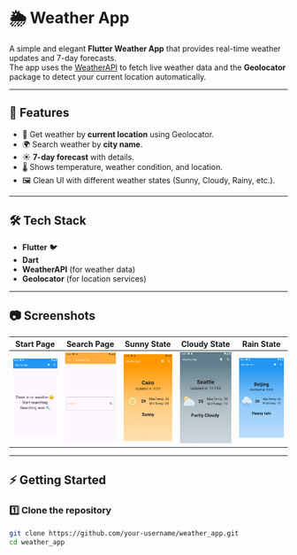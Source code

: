 # 🌦️ Weather App

A simple and elegant **Flutter Weather App** that provides real-time weather updates and 7-day forecasts.  
The app uses the [WeatherAPI](https://www.weatherapi.com/) to fetch live weather data and the **Geolocator** package to detect your current location automatically.

---

## 🚀 Features
- 📍 Get weather by **current location** using Geolocator.
- 🌍 Search weather by **city name**.
- ☀️ **7-day forecast** with details.
- 🌡️ Shows temperature, weather condition, and location.
- 🖼️ Clean UI with different weather states (Sunny, Cloudy, Rainy, etc.).

---

## 🛠️ Tech Stack
- **Flutter** 🐦
- **Dart**
- **WeatherAPI** (for weather data)
- **Geolocator** (for location services)

---

## 📷 Screenshots

| Start Page | Search Page | Sunny State | Cloudy State | Rain State |
|------------|-------------|-------------|--------------|------------|
| ![Start](assets/screnshotImage/start.png) | ![Search](assets/screnshotImage/search_page.png) | ![Sunny](assets/screnshotImage/sunny_state.png) | ![Cloudy](assets/screnshotImage/cloudy_state.png) | ![Rain](assets/screnshotImage/rain_state.png) |

---

## ⚡ Getting Started

### 1️⃣ Clone the repository
```bash
git clone https://github.com/your-username/weather_app.git
cd weather_app
